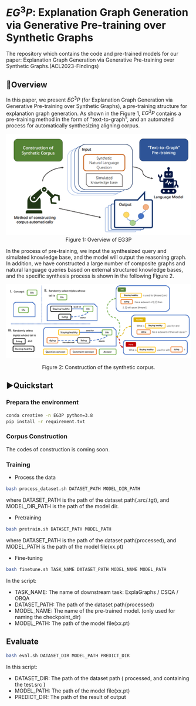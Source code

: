 # $EG^3P$: Explanation Graph Generation via Generative Pre-training over Synthetic Graphs
The repository which contains the code and pre-trained models for our paper: Explanation Graph Generation via Generative Pre-training over Synthetic Graphs.(ACL2023-Findings)

## 📑Overview

In this paper, we present $EG^3P$ (for Explanation Graph Generation via Generative Pre-training over Synthetic Graphs), a pre-training structure for explanation graph generation. As shown in the Figure 1, $EG^3P$ contains a pre-training method in the form of "text-to-graph", and an automated process for automatically synthesizing aligning corpus.

<img src="fig/overview.png" alt="Figure 1" style="zoom:50%;" />

<center>Figure 1: Overview of EG3P</center>

In the process of pre-training, we input the synthesized query and simulated knowledge base, and the model will output the reasoning graph. In addition, we have constructed a large number of composite graphs and natural language queries based on external structured knowledge bases, and the specific synthesis process is shown in the following Figure 2.

![](fig/corpus_construction.png)

<center>Figure 2: Construction of the synthetic corpus.</center>

## ▶︎Quickstart

### Prepara the environment

```bash
conda creative -n EG3P python=3.8 
pip install -r requirement.txt
```


### Corpus Construction



The codes of construction is coming soon.



### Training
* Process the data

```bash
bash process_dataset.sh DATASET_PATH MODEL_DIR_PATH
```

where DATASET_PATH is the path of the dataset path(.src/.tgt), and MODEL_DIR_PATH is the path of the model dir.

* Pretraining


```bash
bash pretrain.sh DATASET_PATH MODEL_PATH
```

where DATASET_PATH is the path of the dataset path(processed), and MODEL_PATH is the path of the model file(xx.pt)

* Fine-tuning

```bash
bash finetune.sh TASK_NAME DATASET_PATH MODEL_NAME MODEL_PATH 
```

In the script:

* TASK_NAME: The name of downstream task: ExplaGraphs / CSQA / OBQA
* DATASET_PATH: The path of the dataset path(processed)
* MODEL_NAME: The name of the pre-trained model. (only used for naming the checkpoint_dir)
* MODEL_PATH: The path of the model file(xx.pt)

## Evaluate

``` bash
bash eval.sh DATASET_DIR MODEL_PATH PREDICT_DIR
```

In this script: 

- DATASET_DIR: The path of the dataset path ( processed, and containing the test.src )
- MODEL_PATH: The path of the model file(xx.pt)
- PREDICT_DIR: The path of the result of output
